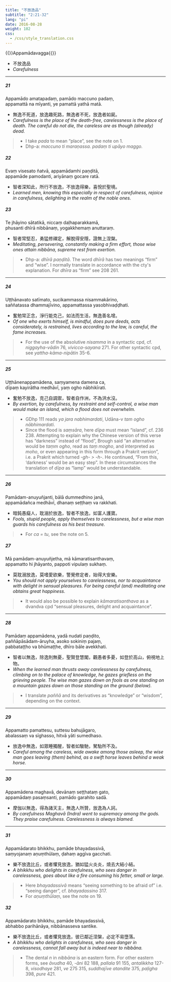 ```yaml
---
title: "不放逸品"
subtitle: "2:21-32"
lang: "pi"
date: 2016-08-28
weight: 102
css:
  - /css/style_translation.css
---
```


{{<subtitle>}}Appamādavagga{{</subtitle>}}

- 不放逸品
- *Carefulness*

---

##### 21

Appamādo amatapadaṃ, pamādo maccuno padaṃ,  
appamattā na mīyanti, ye pamattā yathā matā.

- 無逸不死道，放逸趣死路，無逸者不死，放逸者如屍。
- *Carefulness is the place of the death-free, carelessness is the place of death. The careful do not die, the careless are as though (already) dead.*

> - I take *pada* to mean “place”, see the note on 1.
> - Dhp-a: *maccuno ti maraṇassa. padaṃ ti upāyo maggo.*

##### 22

Evaṃ visesato ñatvā, appamādamhi paṇḍitā,  
appamāde pamodanti, ariyānaṃ gocare ratā.

- 智者深知此，所行不放逸，不放逸得樂，喜悅於聖境。
- *Learned men, knowing this especially in respect of carefulness, rejoice in carefulness, delighting in the realm of the noble ones.*

##### 23

Te jhāyino sātatikā, niccaṃ daḷhaparakkamā,  
phusanti dhīrā nibbānaṃ, yogakkhemaṃ anuttaraṃ.

- 智者常堅忍，勇猛修禪定，解脫得安隱，證無上涅槃。
- *Meditating, persevering, constantly making a firm effort, those wise ones attain nibbāna, supreme rest from exertion.*

> - Dhp-a: *dhīrā paṇḍitā*. The word *dhīrā* has two meanings “firm” and “wise”. I normally translate in accordance with the cty's explanation. For *dhīra* as “firm” see 208 261.

---

##### 24

Uṭṭhānavato satīmato, sucikammassa nisammakārino,  
saññatassa dhammajīvino, appamattassa yasobhivaḍḍhati.

- 奮勉常正念，淨行能克己，如法而生活，無逸善名增。
- *Of one who exerts himself, is mindful, does pure deeds, acts considerately, is restrained, lives according to the law, is careful, the fame increases.*

> - For the use of the absolutive *nisamma* in a syntactic cpd, cf. *niggayha-vādin* 76, *vivicca-sayana* 271. For other syntactic cpd, see *yattha-kāma-nipātin* 35-6.

---

##### 25

Uṭṭhānenappamādena, saṃyamena damena ca,  
dīpaṃ kayirātha medhāvī, yaṃ ogho nābhikīrati.

- 奮勉不放逸，克己自調禦，智者自作洲，不為洪水沒。
- *By exertion, by carefulness, by restraint and self-control, a wise man would make an island, which a flood does not overwhelm.*

> - GDhp 111 reads *ya jara nabhimardati*, Udāna-v *tam ogho nābhimardati*.
> - Since the flood is *saṃsāra*, here *dīpa* must mean “island”, cf. 236 238. Attempting to explain why the Chinese version of this verse has “darkness” instead of “flood”, Brough said “an alternative would be *taṃm ogho*, read as *taṃ mogho*, and interpreted as *moho*, or even appearing in this form through a Prakrit version”, i.e. a Prakrit which turned *-gh- &gt; -h-*. He continued, “From this, ‘darkness’ would be an easy step”. In these circumstances the translation of *dīpa* as “lamp” would be understandable.

---

##### 26

Pamādam-anuyuñjanti, bālā dummedhino janā,  
appamādañca medhāvī, dhanaṃ seṭṭhaṃ va rakkhati.

- 暗鈍愚癡人，耽溺於放逸，智者不放逸，如富人護寶。
- *Fools, stupid people, apply themselves to carelessness, but a wise man guards his carefulness as his best treasure.*

> - For *ca = tu*, see the note on 5.

##### 27

Mā pamādam-anuyuñjetha, mā kāmaratisanthavaṃ,  
appamatto hi jhāyanto, pappoti vipulaṃ sukhaṃ.

- 莫耽溺放逸，莫嗜愛欲樂，警覺修定者，始得大安樂。
- *You should not apply yourselves to carelessness, nor to acquaintance with delight in sensual pleasures. For being careful (and) meditating one obtains great happiness.*

> - It would also be possible to explain *kāmaratisanthava* as a dvandva cpd “sensual pleasures, delight and acquaintance”.

---

##### 28

Pamādaṃ appamādena, yadā nudati paṇḍito,  
paññāpāsādam-āruyha, asoko sokiniṃ pajaṃ,  
pabbataṭṭho va bhūmaṭṭhe, dhīro bāle avekkhati.

- 智者以無逸，除逸則無憂，聖賢登慧閣，觀愚者多憂，如登於高山，俯視地上物。
- *When the learned man thrusts away carelessness by carefulness, climbing on to the palace of knowledge, he gazes griefless on the grieving people. The wise man gazes down on fools as one standing on a mountain gazes down on those standing on the ground (below).*

> - I translate *paññā* and its derivatives as “knowledge” or “wisdom”, depending on the context.

---

##### 29

Appamatto pamattesu, suttesu bahujāgaro,  
abalassaṃ va sīghasso, hitvā yāti sumedhaso.

- 放逸中無逸，如眾睡獨醒，智者如駿馳，駑駘所不及。
- *Careful among the careless, wide awake among those asleep, the wise man goes leaving (them) behind, as a swift horse leaves behind a weak horse.*

---

##### 30

Appamādena maghavā, devānaṃ seṭṭhataṃ gato,  
appamādaṃ pasaṃsanti, pamādo garahito sadā.

- 摩伽以無逸，得為諸天主，無逸人所贊，放逸為人訶。
- *By carefulness Maghavā (Indra) went to supremacy among the gods. They praise carefulness. Carelessness is always blamed.*

---

##### 31

Appamādarato bhikkhu, pamāde bhayadassivā,  
saṃyojanaṃ aṇuṃthūlaṃ, ḍahaṃ aggīva gacchati.

- 樂不放逸比丘，或者懼見放逸，猶如猛火炎炎，燒去大結小結。
- *A bhikkhu who delights in carefulness, who sees danger in carelessness, goes about like a fire consuming his fetter, small or large.*

> - Here *bhayadassivā* means “seeing something to be afraid of” i.e. “seeing danger”, cf. *bhayadassino* 317.
> - For *aṇuṃthūlaṃ*, see the note on 19.

##### 32

Appamādarato bhikkhu, pamāde bhayadassivā,  
abhabbo parihānāya, nibbānasseva santike.

- 樂不放逸比丘，或者懼見放逸，彼已鄰近涅槃，必定不易墮落。
- *A bhikkhu who delights in carefulness, who sees danger in carelessness, cannot fall away but is indeed near to nibbāna.*

> - The dental *n* in *nibbāna* is an eastern form. For other eastern forms, see *āvudha* 40, *-āni* 82 188, *pallala* 91 155, *antalikkha* 127-8, *visodhaye* 281, *ve* 275 315, *suddhajīve   atandite* 375, *paḷigha* 398, *pure* 421.